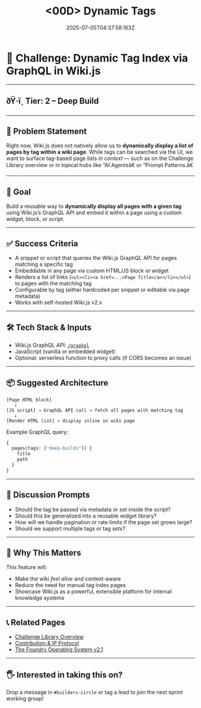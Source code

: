 ﻿---
title: <00D> Dynamic Tags
description: "AI Builders Circle documentation"
published: true
date: 2025-07-05T04:37:58.163Z
tags: foundational, proposed
editor: markdown
dateCreated: 2025-07-05T04:37:58.163Z
---


# 🧪 Challenge: Dynamic Tag Index via GraphQL in Wiki.js

---

## ðŸ·ï¸ Tier: 2 – Deep Build

---

## 🧠 Problem Statement

Right now, Wiki.js does not natively allow us to **dynamically display a list of pages by tag within a wiki page**. While tags can be searched via the UI, we want to surface tag-based page lists *in context* — such as on the Challenge Library overview or in topical hubs like “AI Agentsâ€ or “Prompt Patterns.â€

---

## 🎯 Goal

Build a reusable way to **dynamically display all pages with a given tag** using Wiki.js’s GraphQL API and embed it within a page using a custom widget, block, or script.

---

## ✅ Success Criteria

- A snippet or script that queries the Wiki.js GraphQL API for pages matching a specific tag
- Embeddable in any page via custom HTML/JS block or widget
- Renders a list of links (`<ul><li><a href=...>Page Title</a></li></ul>`) to pages with the matching tag
- Configurable by tag (either hardcoded per snippet or editable via page metadata)
- Works with self-hosted Wiki.js v2.x

---

## 🛠️ Tech Stack & Inputs

- Wiki.js GraphQL API: [`/graphql`](https://docs.requarks.io/dev/api)
- JavaScript (vanilla or embedded widget)
- Optional: serverless function to proxy calls (if CORS becomes an issue)

---

## 📦 Suggested Architecture

```plaintext
[Page HTML block]
   ↓
[JS script] → GraphQL API call → fetch all pages with matching tag
   ↓
[Render HTML list] → display inline in wiki page
```

Example GraphQL query:

```graphql
{
  pages(tags: ["deep-builds"]) {
    title
    path
  }
}
```

---

## 💬 Discussion Prompts

- Should the tag be passed via metadata or set inside the script?
- Should this be generalized into a reusable widget library?
- How will we handle pagination or rate limits if the page set grows large?
- Should we support multiple tags or tag *sets*?

---

## 🧠 Why This Matters

This feature will:
- Make the wiki *feel alive* and context-aware
- Reduce the need for manual tag index pages
- Showcase Wiki.js as a powerful, extensible platform for internal knowledge systems

---

## 📞 Related Pages

- [Challenge Library Overview](./challenge-library)
- [Contribution & IP Protocol](./contribution-ip)
- [The Foundry Operating System v2.1](./foundry-os)

---

## 🖐️ Interested in taking this on?

Drop a message in `#builders-circle` or tag a lead to join the next sprint working group!





